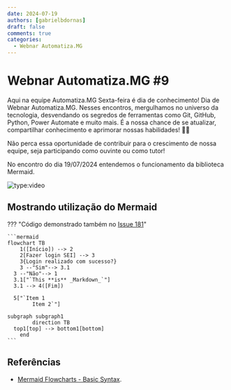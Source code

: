 ```yaml
---
date: 2024-07-19
authors: [gabrielbdornas]
draft: false
comments: true
categories:
  - Webnar Automatiza.MG
---
```


# Webnar Automatiza.MG #9

Aqui na equipe Automatiza.MG Sexta-feira é dia de conhecimento!
Dia de Webnar Automatiza.MG.
Nesses encontros, mergulhamos no universo da tecnologia, desvendando os segredos de ferramentas como Git, GitHub, Python, Power Automate e muito mais.
É a nossa chance de se atualizar, compartilhar conhecimento e aprimorar nossas habilidades! :rocket::rocket:

<!-- more -->

Não perca essa oportunidade de contribuir para o crescimento de nossa equipe, seja participando como ouvinte ou como tutor!

No encontro do dia 19/07/2024 entendemos o funcionamento da biblioteca Mermaid.

![type:video](https://www.youtube.com/embed/N7oEjDQQ7hk)

## Mostrando utilização do Mermaid

??? "Código demonstrado também no [Issue 181](https://github.com/automatiza-mg/handbook/issues/181)"

    ```mermaid
    flowchart TB
        1([Início]) --> 2
        2[Fazer login SEI] --> 3
        3{Login realizado com sucesso?}
        3 --"Sim"--> 3.1
      3 --"Não"--> 1
      3.1["`This **is** _Markdown_`"]
      3.1 --> 4([Fim])

      5["`Item 1
            Item 2`"]

    subgraph subgraph1
            direction TB
      top1[top] --> bottom1[bottom]
        end
    ```

## Referências

- [Mermaid Flowcharts - Basic Syntax](https://mermaid.js.org/syntax/flowchart.html).
